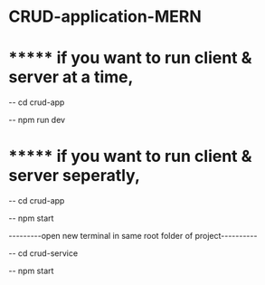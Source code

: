 # CRUD-application-MERN

# ***** if you want to run client & server at a time,
-- cd crud-app

-- npm run dev

# ***** if you want to run client & server seperatly,
-- cd crud-app

-- npm start

---------open new terminal in same root folder of project----------

-- cd crud-service

-- npm start
